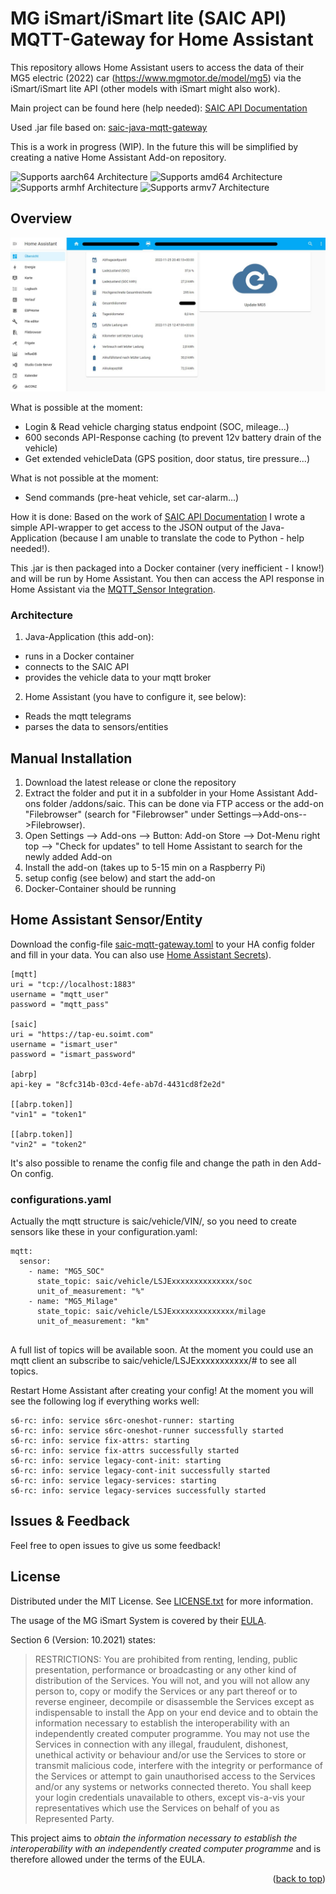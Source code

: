 # MG iSmart/iSmart lite (SAIC API) MQTT-Gateway for Home Assistant

This repository allows Home Assistant users to access the data of their MG5 electric (2022) car (https://www.mgmotor.de/model/mg5) via the iSmart/iSmart lite API (other models with iSmart might also work).

Main project can be found here (help needed):
[SAIC API Documentation](https://github.com/ReverseEngineeringDE/SAIC-API-Documentation)

Used .jar file based on: [saic-java-mqtt-gateway](https://github.com/ReverseEngineeringDE/SAIC-API-Documentation/tree/main/saic-java-mqtt-gateway)

This is a work in progress (WIP). In the future this will be simplified by creating a native Home Assistant Add-on repository.

![Supports aarch64 Architecture][aarch64-shield]
![Supports amd64 Architecture][amd64-shield]
![Supports armhf Architecture][armhf-shield]
![Supports armv7 Architecture][armv7-shield]


## Overview


![Home Assistant Screenshot SAIC API](./docs/HA-Addon.jpg)


What is possible at the moment:

- Login & Read vehicle charging status endpoint (SOC, mileage...)
- 600 seconds API-Response caching (to prevent 12v battery drain of the vehicle)
- Get extended vehicleData (GPS position, door status, tire pressure...)

What is not possible at the moment:

- Send commands (pre-heat vehicle, set car-alarm...)


How it is done:
Based on the work of [SAIC API Documentation](https://github.com/ReverseEngineeringDE/SAIC-API-Documentation) I wrote a simple API-wrapper to get access to the JSON output of the Java-Application (because I am unable to translate the code to Python - help needed!).

This .jar is then packaged into a Docker container (very inefficient - I know!) and will be run by Home Assistant. You then can access the API response in Home Assistant via the [MQTT_Sensor Integration](https://www.home-assistant.io/integrations/sensor.mqtt/).

### Architecture
1. Java-Application (this add-on):
- runs in a Docker container
- connects to the SAIC API
- provides the vehicle data to your mqtt broker

2. Home Assistant (you have to configure it, see below):
- Reads the mqtt telegrams
- parses the data to sensors/entities

## Manual Installation

1. Download the latest release or clone the repository
2. Extract the folder and put it in a subfolder in your Home Assistant Add-ons folder /addons/saic. This can be done via FTP access or the add-on "Filebrowser" (search for "Filebrowser" under Settings-->Add-ons-->Filebrowser).
3. Open Settings --> Add-ons --> Button: Add-on Store --> Dot-Menu right top --> "Check for updates" to tell Home Assistant to search for the newly added Add-on
4. Install the add-on (takes up to 5-15 min on a Raspberry Pi)
5. setup config (see below) and start the add-on
6. Docker-Container should be running

## Home Assistant Sensor/Entity

Download the config-file [saic-mqtt-gateway.toml](https://github.com/ReverseEngineeringDE/SAIC-API-Documentation/blob/main/saic-java-mqtt-gateway/src/dist/etc/saic-mqtt-gateway.toml) to your HA config folder and fill in your data. You can also use [Home Assistant Secrets](https://www.home-assistant.io/docs/configuration/secrets/)).

```
[mqtt]
uri = "tcp://localhost:1883"
username = "mqtt_user"
password = "mqtt_pass"

[saic]
uri = "https://tap-eu.soimt.com"
username = "ismart_user"
password = "ismart_password"

[abrp]
api-key = "8cfc314b-03cd-4efe-ab7d-4431cd8f2e2d"

[[abrp.token]]
"vin1" = "token1"

[[abrp.token]]
"vin2" = "token2"
```
It's also possible to rename the config file and change the path in den Add-On config.

### configurations.yaml

Actually the mqtt structure is saic/vehicle/VIN/, so you need to create sensors like these in your configuration.yaml:


```
mqtt:
  sensor:
    - name: "MG5_SOC"
      state_topic: saic/vehicle/LSJExxxxxxxxxxxxxx/soc
      unit_of_measurement: "%"
    - name: "MG5_Milage"
      state_topic: saic/vehicle/LSJExxxxxxxxxxxxxx/milage
      unit_of_measurement: "km"
      
```
A full list of topics will be available soon. At the moment you could use an mqtt client an subscribe to saic/vehicle/LSJExxxxxxxxxxx/# to see all topics.

Restart Home Assistant after creating your config!
At the moment you will see the following log if everything works well:

```
s6-rc: info: service s6rc-oneshot-runner: starting
s6-rc: info: service s6rc-oneshot-runner successfully started
s6-rc: info: service fix-attrs: starting
s6-rc: info: service fix-attrs successfully started
s6-rc: info: service legacy-cont-init: starting
s6-rc: info: service legacy-cont-init successfully started
s6-rc: info: service legacy-services: starting
s6-rc: info: service legacy-services successfully started
```

## Issues & Feedback

Feel free to open issues to give us some feedback!

## License

Distributed under the MIT License. See [LICENSE.txt](/LICENSE.txt) for more information.

The usage of the MG iSmart System is covered by their [EULA](https://www.mgmotor.eu/ismart-eula).

Section 6 (Version: 10.2021) states:

> RESTRICTIONS: You are prohibited from renting, lending, public presentation, performance or broadcasting or any other kind of distribution of the Services. You will not, and you will not allow any person to, copy or modify the Services or any part thereof or to reverse engineer, decompile or disassemble the Services except as indispensable to install the App on your end device and to obtain the information necessary to establish the interoperability with an independently created computer programme. You may not use the Services in connection with any illegal, fraudulent, dishonest, unethical activity or behaviour and/or use the Services to store or transmit malicious code, interfere with the integrity or performance of the Services or attempt to gain unauthorised access to the Services and/or any systems or networks connected thereto. You shall keep your login credentials unavailable to others, except vis-a-vis your representatives which use the Services on behalf of you as Represented Party.

This project aims to *obtain the information necessary to establish the interoperability with an independently created computer programme* and is therefore allowed under the terms of the EULA.

<p align="right">(<a href="#readme-top">back to top</a>)</p>

[aarch64-shield]: https://img.shields.io/badge/aarch64-yes-green.svg
[amd64-shield]: https://img.shields.io/badge/amd64-yes-green.svg
[armhf-shield]: https://img.shields.io/badge/armhf-yes-green.svg
[armv7-shield]: https://img.shields.io/badge/armv7-yes-green.svg
[i386-shield]: https://img.shields.io/badge/i386-yes-green.svg
